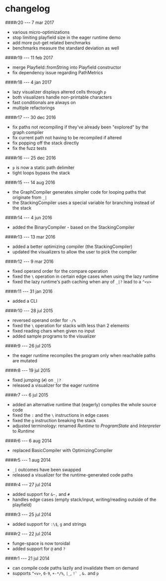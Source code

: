 changelog
=========

####r20 --- 7 mar 2017
 + various micro-optimizations
 + stop limiting playfield size in the eager runtime demo
 + add more put-get related benchmarks
 + benchmarks measure the standard deviation as well

####r19 --- 11 feb 2017
 + merge Playfield::fromString into Playfield constructor
 + fix dependency issue regarding PathMetrics

####r18 --- 4 jan 2017
 + lazy visualizer displays altered cells through `p`
 + both visualizers handle non-printable characters
 + fast conditionals are always on
 + multiple refactorings

####r17 --- 30 dec 2016
 + fix paths not recompiling if they've already been "explored" by the graph compiler
 + fix current path not having to be recompiled if altered
 + fix popping off the stack directly
 + fix the fuzz tests

####r16 --- 25 dec 2016
 + `p` is now a static path delimiter
 + tight loops bypass the stack

####r15 --- 14 aug 2016
 + the GraphCompiler generates simpler code for looping paths that originate from `_|`
 + the StackingCompiler uses a special variable for branching instead of the stack

####r14 --- 4 jun 2016
 + added the BinaryCompiler - based on the StackingCompiler

####r13 --- 13 mar 2016
 + added a better optimizing compiler (the StackingCompiler)
 + updated the visualizers to allow the user to pick the compiler

####r12 --- 9 mar 2016
 + fixed operand order for the compare operation
 + fixed the `\` operation in certain edge cases when using the lazy runtime
 + fixed the lazy runtime's path caching when any of `_|?` lead to a `^<v>`

####r11 --- 31 jan 2016
 + added a CLI

####r10 --- 28 jul 2015
 + reversed operand order for `-/%`
 + fixed the `\` operation for stacks with less than 2 elements
 + fixed reading chars when given no input
 + added sample programs to the visualizer

####r9 --- 26 jul 2015
 + the eager runtime recompiles the program only when reachable paths are mutated

####r8 --- 19 jul 2015
 + fixed jumping (`#`) on `_|?`
 + released a visualizer for the eager runtime

####r7 --- 6 jul 2015
 + added an alternative runtime that (eagerly) compiles the whole source code
 + fixed the `:` and the `\` instructions in edge cases
 + fixed the `g` instruction breaking the stack
 + adjusted terminology: renamed *Runtime* to *ProgramState* and *Interpreter* to *Runtime*

####r6 --- 6 aug 2014
 + replaced BasicCompiler with OptimizingCompiler

####r5 --- 1 aug 2014
 + `_|` outcomes have been swapped
 + released a visualizer for the runtime-generated code paths

####r4 --- 27 jul 2014
 + added support for `&~,` and `#`
 + handles edge cases (empty stack/input, writing/reading outside of the playfield)

####r3 --- 25 jul 2014
 + added support for `:\$`, `g` and strings

####r2 --- 22 jul 2014
 + funge-space is now toroidal
 + added support for `@` and `?`

####r1 --- 21 jul 2014
 + can compile code paths lazily and invalidate them on demand
 + supports `^<v>`, `0-9`, `+-*/%`, `|_`, ``!` ``, `&.` and `p`